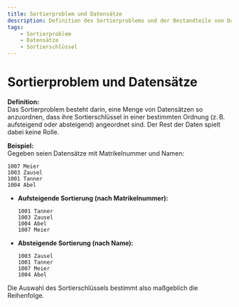 ```yaml
---
title: Sortierproblem und Datensätze  
description: Definition des Sortierproblems und der Bestandteile von Datensätzen anhand von Beispielen wie Matrikelnummer und Namen.  
tags:
    - Sortierproblem
    - Datensätze
    - Sortierschlüssel
---
```


# Sortierproblem und Datensätze

**Definition:**  
Das Sortierproblem besteht darin, eine Menge von Datensätzen so anzuordnen, dass ihre Sortierschlüssel in einer bestimmten Ordnung (z. B. aufsteigend oder absteigend) angeordnet sind. Der Rest der Daten spielt dabei keine Rolle.

**Beispiel:**  
Gegeben seien Datensätze mit Matrikelnummer und Namen:  

```
1007 Meier  
1003 Zausel  
1001 Tanner  
1004 Abel  
```

- **Aufsteigende Sortierung (nach Matrikelnummer):**  
  ```
  1001 Tanner  
  1003 Zausel  
  1004 Abel  
  1007 Meier  
  ```

- **Absteigende Sortierung (nach Name):**  
  ```
  1003 Zausel  
  1001 Tanner  
  1007 Meier  
  1004 Abel  
  ```

Die Auswahl des Sortierschlüssels bestimmt also maßgeblich die Reihenfolge.

